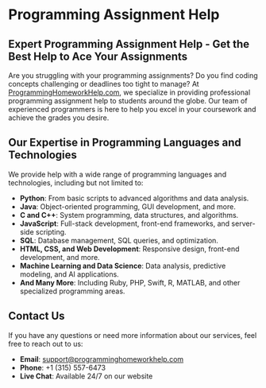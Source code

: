 # Programming Assignment Help

## Expert Programming Assignment Help - Get the Best Help to Ace Your Assignments
Are you struggling with your programming assignments? Do you find coding concepts challenging or deadlines too tight to manage? At [ProgrammingHomeworkHelp.com](https://www.programminghomeworkhelp.com), we specialize in providing professional programming assignment help to students around the globe. Our team of experienced programmers is here to help you excel in your coursework and achieve the grades you desire.


## Our Expertise in Programming Languages and Technologies

We provide help with a wide range of programming languages and technologies, including but not limited to:

- **Python**: From basic scripts to advanced algorithms and data analysis.
- **Java**: Object-oriented programming, GUI development, and more.
- **C and C++**: System programming, data structures, and algorithms.
- **JavaScript**: Full-stack development, front-end frameworks, and server-side scripting.
- **SQL**: Database management, SQL queries, and optimization.
- **HTML, CSS, and Web Development**: Responsive design, front-end development, and more.
- **Machine Learning and Data Science**: Data analysis, predictive modeling, and AI applications.
- **And Many More**: Including Ruby, PHP, Swift, R, MATLAB, and other specialized programming areas.



## Contact Us

If you have any questions or need more information about our services, feel free to reach out to us:

- **Email**: support@programminghomeworkhelp.com
- **Phone**: +1 (315) 557-6473
- **Live Chat**: Available 24/7 on our website
